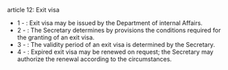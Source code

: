 article 12: Exit visa

<ul>
			<li>1 - : Exit visa may be issued by the Department of internal Affairs.<ul>
			</ul></li>			<li>2 - : The Secretary determines by provisions the conditions required for the granting of an exit visa.<ul>
			</ul></li>			<li>3 - : The validity period of an exit visa is determined by the Secretary.<ul>
			</ul></li>			<li>4 - : Expired exit visa may be renewed on request; the Secretary may authorize the renewal according to the circumstances.<ul>
			</ul></li></ul>
